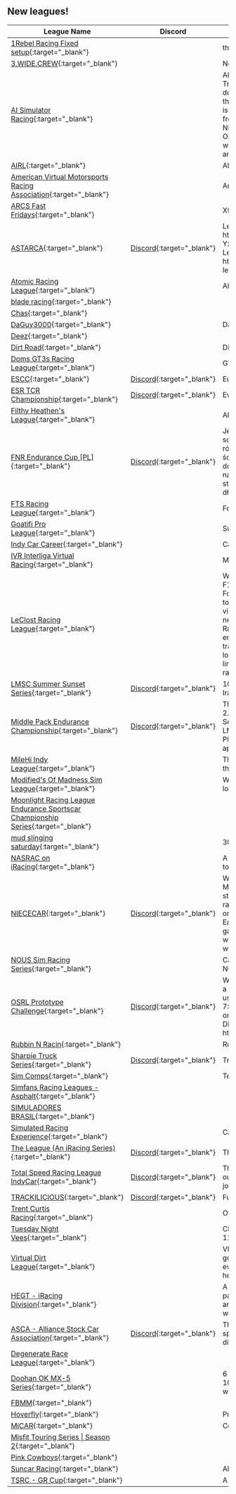 ## New leagues!

| League Name | Discord | About |
|-------------------------------------------------------------------------------------------------------------------------------------------------------------|-------------------------------------------------------------|---------------------------------------------------------------------------------------------------------------------------------------------------------------------------------------------------------------------------------------------------------------------------------------------------------------------------------------------------------------------------------------------------------------------------------------------------------------------------------------------------------------------------------------------------------------------------------------------------------------------------------------------------------------------------|
|[1Rebel Racing Fixed setup](https://members.iracing.com/membersite/member/LeagueView.do?league=11139){:target="_blank"} | |the league for rebel racing motorsports fixed setups |
|[3\.WIDE\.CREW](https://members.iracing.com/membersite/member/LeagueView.do?league=11136){:target="_blank"} | |Need to be able to run 3 wide\. |
|[AI Simulator Racing](https://members.iracing.com/membersite/member/LeagueView.do?league=11107){:target="_blank"} | |AI Simulator Racing  Loose Lug\-Nuts   This is a Nascar Truck series racing League that will be running with AI during a 12 week season\.   I will have 3 fast repairs since the AI have Loose lug\-nuts\.  I will have unlimited tires\.  This is a Fixed setup\.  AI 76\-83% to start\.  AI driver Names are from old drivers names\.  I will be running on Thursday Night 7:00pm\-8:00pm CST/CDT for 1 hour  20 minute Open Practice, 5 Minute closed Qualify, 40 mins/laps whichever is longer\.  This is supposed to be a fun league and I don't want to kick you for the following rules\. |
|[AIRL](https://members.iracing.com/membersite/member/LeagueView.do?league=11153){:target="_blank"} | |AIRL is the \(All In Racing League\) |
|[American Virtual Motorsports Racing Association](https://members.iracing.com/membersite/member/LeagueView.do?league=11135){:target="_blank"} | |American Virtual Motorsports Racing Association |
|[ARCS Fast Fridays](https://members.iracing.com/membersite/member/LeagueView.do?league=11108){:target="_blank"} | |Xfinity Cars for ARCS |
|[ASTARCA](https://members.iracing.com/membersite/member/LeagueView.do?league=11160){:target="_blank"} |[Discord](https://discord.gg/e3mrBkmJtB){:target="_blank"} |League Information: https://docs\.google\.com/document/d/17BBiKlX6st\-YxeoBj4bpxcUhVYN3uV52h\-3ye\-vJqi0/edit?usp\=sharing   League SimRacerHub: https://www\.simracerhub\.com/scoring/league\_series\.php?league\_id\=4922 |
|[Atomic Racing League](https://members.iracing.com/membersite/member/LeagueView.do?league=11121){:target="_blank"} | |ARL 2024 |
|[blade racing](https://members.iracing.com/membersite/member/LeagueView.do?league=11119){:target="_blank"} | | |
|[Chas](https://members.iracing.com/membersite/member/LeagueView.do?league=11130){:target="_blank"} | | |
|[DaGuy3000](https://members.iracing.com/membersite/member/LeagueView.do?league=11147){:target="_blank"} | |DaGuy |
|[Deez](https://members.iracing.com/membersite/member/LeagueView.do?league=11124){:target="_blank"} | | |
|[Dirt Road](https://members.iracing.com/membersite/member/LeagueView.do?league=11138){:target="_blank"} | |Dirt Road Racing League |
|[Doms GT3s Racing League](https://members.iracing.com/membersite/member/LeagueView.do?league=11148){:target="_blank"} | |GT3\!\!\! |
|[ESCC](https://members.iracing.com/membersite/member/LeagueView.do?league=11154){:target="_blank"} |[Discord](https://discord.gg/3F7Y4rDyks){:target="_blank"} |European SportsCar Championship |
|[ESR TCR Championship](https://members.iracing.com/membersite/member/LeagueView.do?league=11112){:target="_blank"} |[Discord](https://discord.gg/4eeCKVqE46){:target="_blank"} |Evolution Sim Racing TCR Championship |
|[Filthy Heathen's League](https://members.iracing.com/membersite/member/LeagueView.do?league=11137){:target="_blank"} | |All types of Racing |
|[FNR Endurance Cup \[PL\]](https://members.iracing.com/membersite/member/LeagueView.do?league=11150){:target="_blank"} |[Discord](https://discord.gg/ccK2wENe){:target="_blank"} |Jesteśmy grupą pasjonatów simracingu którzy wybrali sobie iRacing jako platformę zmagań\. Jest nas 10 osób z różnym poziomem iRating ale jednym celem \- fajne czyste ściganie się\.  Znamy się już jakiś czas i mamy pewne doświadczenie w organizacji wyścigów, więc wpadliśmy na pomysł organizacji serii wyścigów trochę dłuższych niż standardowe na torach znanych z serii wyścigów długodystansowych\. |
|[FTS Racing League](https://members.iracing.com/membersite/member/LeagueView.do?league=11115){:target="_blank"} | |Follow The Sun Racing League |
|[Goatifi Pro League](https://members.iracing.com/membersite/member/LeagueView.do?league=11127){:target="_blank"} | |Super Formula |
|[Indy Car Career](https://members.iracing.com/membersite/member/LeagueView.do?league=11117){:target="_blank"} | |Career Mode |
|[IVR Interliga Virtual Racing](https://members.iracing.com/membersite/member/LeagueView.do?league=11110){:target="_blank"} | |Mexico League |
|[LeClost Racing League](https://members.iracing.com/membersite/member/LeagueView.do?league=11161){:target="_blank"} | |Welcome to the LeClost Racing League, where passion for F1 meets the thrill of iRacing\! Founded by two ardent Formula 1 fans, LeClerc and Loste, our league is dedicated to bringing the excitement of professional racing to the virtual track\. Whether you're a seasoned racer or a newcomer looking to sharpen your skills, the LeClost Racing League offers a competitive and friendly environment for all\. Join us as we race through iconic tracks, embrace the spirit of competition, and share our love for the world of motorsport\. Get ready to push your limits, make new friends, and experience the ultimate racing adventure with LeClost Racing League\! |
|[LMSC Summer Sunset Series](https://members.iracing.com/membersite/member/LeagueView.do?league=11113){:target="_blank"} |[Discord](https://discord.gg/6fvH95cD){:target="_blank"} |10 weeks of outstanding LMSC racing, by some of Iracing's best drivers\. |
|[Middle Pack Endurance Championship](https://members.iracing.com/membersite/member/LeagueView.do?league=11162){:target="_blank"} |[Discord](https://discord.gg/nGfNW37E){:target="_blank"} |This is a Beginner to Intermediate \(Sports Car iR 1k \- 2\.5k\) league loosely based around IMSA Endurance Series in iRacing\.   We offer a choice of 3 car classes; GTP, LMP2, and GT3\.  Race length will average 2 hours in time\.  Please see discord for more information and to submit an application to join\. |
|[MileHi Indy League](https://members.iracing.com/membersite/member/LeagueView.do?league=11131){:target="_blank"} | |This is My Attempt to make a League full of good people that wanna Race Hard & Fair without causing problems |
|[Modified's Of Madness Sim League](https://members.iracing.com/membersite/member/LeagueView.do?league=11133){:target="_blank"} | |We are a Nascar Whelen Modified Tour series running local short track style races\. |
|[Moonlight Racing League Endurance Sportscar Championship Series](https://members.iracing.com/membersite/member/LeagueView.do?league=11111){:target="_blank"} | | |
|[mud slinging saturday](https://members.iracing.com/membersite/member/LeagueView.do?league=11146){:target="_blank"} | |305 sprint cars |
|[NASRAC on iRacing](https://members.iracing.com/membersite/member/LeagueView.do?league=11149){:target="_blank"} | |A league for all NASRAC members transitioning to iRacing to land for clean racing and connections\. |
|[NIECECAR](https://members.iracing.com/membersite/member/LeagueView.do?league=11143){:target="_blank"} |[Discord](https://discord.gg/r2gjvzWwyp){:target="_blank"} |Welcome to NIECECAR, the iRacing league for Niece Motorsports employees and friends\! We are looking to start this league in the coming weeks and will feature a 10 race championship for Season 1\. 🏁 Races will be hosted on a weekly basis on Monday nights starting at 7:00 PM Eastern\. 📆 Our Season 1 schedule is currently TBD as we gather picks from everyone that signs up\. The schedule will be shown in the "Schedule" text channel thread once we come to that conclusion\. |
|[NOUS Sim Racing Series](https://members.iracing.com/membersite/member/LeagueView.do?league=11152){:target="_blank"} | |Campeonatos de esports organizado por la comunidad de NOUS Simracing Series |
|[OSRL Prototype Challenge](https://members.iracing.com/membersite/member/LeagueView.do?league=11134){:target="_blank"} |[Discord](https://discord.gg/Y2CTXQfyez){:target="_blank"} |Welcome to the OSRL Prototype Challenge\! We're running a 10\-race Season with Multi\-Class GTP and LMP2's, using Open sets\. Races will be on Friday Nights at 7:30EST\. We're currently accepting drivers D Class Road or above, If you're interested in joining, please join our Discord with the link below\! Hope to see you on the track\! https://discord\.gg/Y2CTXQfyez |
|[Rubbin N Racin](https://members.iracing.com/membersite/member/LeagueView.do?league=11129){:target="_blank"} | |Rubbin N Racin |
|[Sharpie Truck Series](https://members.iracing.com/membersite/member/LeagueView.do?league=11140){:target="_blank"} |[Discord](https://discord.gg/JtWsrF6Mzb){:target="_blank"} |Truck series league\. |
|[Sim Comps](https://members.iracing.com/membersite/member/LeagueView.do?league=11126){:target="_blank"} | |Test |
|[Simfans Racing Leagues \- Asphalt](https://members.iracing.com/membersite/member/LeagueView.do?league=11163){:target="_blank"} | | |
|[SIMULADORES BRASIL](https://members.iracing.com/membersite/member/LeagueView.do?league=11128){:target="_blank"} | | |
|[Simulated Racing Experience](https://members.iracing.com/membersite/member/LeagueView.do?league=11114){:target="_blank"} | |Career Mode Inspired League for Nascar Fans |
|[The League \(An iRacing Series\)](https://members.iracing.com/membersite/member/LeagueView.do?league=11118){:target="_blank"} |[Discord](https://discord.gg/tvaPnKfU){:target="_blank"} |The League for iRacers by iRacers |
|[Total Speed Racing League IndyCar](https://members.iracing.com/membersite/member/LeagueView.do?league=11116){:target="_blank"} |[Discord](https://discord.gg/d2dUdAZGtB){:target="_blank"} |This is our IndyCar league\! We have two other leagues outside of this, check out our discord to find out ways to join\! :\) |
|[TRACKILICIOUS](https://members.iracing.com/membersite/member/LeagueView.do?league=11120){:target="_blank"} |[Discord](https://discord.gg/trackilicious){:target="_blank"} |Fun League for all Skills |
|[Trent Curtis Racing](https://members.iracing.com/membersite/member/LeagueView.do?league=11122){:target="_blank"} | |Official Home of Trent Curtis Racing test sessions |
|[Tuesday Night Vees](https://members.iracing.com/membersite/member/LeagueView.do?league=11157){:target="_blank"} | |Close out the week with some Vee racing\. Races start at 11:30pm ET / 8:30pm PT\. All skill levels welcome\. |
|[Virtual Dirt League](https://members.iracing.com/membersite/member/LeagueView.do?league=11145){:target="_blank"} | |VDL is a group of mostly adult drivers all after the same goal\. Good, clean, drama free races with lots of laughs every Tuesday night\! The overall goal is to have fun and help each other get faster and build better cars\. |
|[HEGT \- iRacing Division](https://members.iracing.com/membersite/member/LeagueView.do?league=11142){:target="_blank"} | |A Chinese GT club founded in 2020 composed of passionate players from various industries and regions around the world\. The newly formed iRacing division welcomes all iRacing players to join\. |
|[ASCA \- Alliance Stock Car Association](https://members.iracing.com/membersite/member/LeagueView.do?league=11125){:target="_blank"} |[Discord](https://discord.gg/asca){:target="_blank"} |The Alliance Stock Car Association is a league that specializes in racing with the Car of Tomorrow\.   Join our discord today\!: discord\.gg/asca |
|[Degenerate Race League](https://members.iracing.com/membersite/member/LeagueView.do?league=11156){:target="_blank"} | | |
|[Doohan OK MX\-5 Series](https://members.iracing.com/membersite/member/LeagueView.do?league=11158){:target="_blank"} | |6 round dash for cash\. $3000 prize pool\.  45min prac,  10min open qualifier,  20min reverse heat,  40 min feature with one stop\. |
|[FBMM](https://members.iracing.com/membersite/member/LeagueView.do?league=11159){:target="_blank"} | | |
|[Hoverfly](https://members.iracing.com/membersite/member/LeagueView.do?league=11151){:target="_blank"} | |Private racing league |
|[MiCAR](https://members.iracing.com/membersite/member/LeagueView.do?league=11144){:target="_blank"} | |Competitive NASCAR racing with a casual atmosphere\. |
|[Misfit Touring Series \| Season 2](https://members.iracing.com/membersite/member/LeagueView.do?league=11109){:target="_blank"} | | |
|[Pink Cowboys](https://members.iracing.com/membersite/member/LeagueView.do?league=11132){:target="_blank"} | | |
|[Suncar Racing](https://members.iracing.com/membersite/member/LeagueView.do?league=11141){:target="_blank"} | |Alternative to Mooncar for those who don't get to turn left\. |
|[TSRC \- GR Cup](https://members.iracing.com/membersite/member/LeagueView.do?league=11155){:target="_blank"} | |A community made for all sim racing enthusiasts\. |

